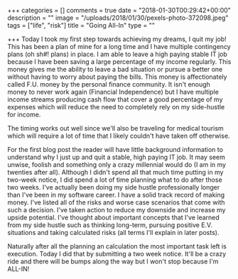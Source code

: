 +++
categories = []
comments = true
date = "2018-01-30T00:29:42+00:00"
description = ""
image = "/uploads/2018/01/30/pexels-photo-372098.jpeg"
tags = ["life", "risk"]
title = "Going All-In"
type = ""

+++
Today I took my first step towards achieving my dreams, I quit my job! This has been a plan of mine for a long time and I have multiple contingency plans (oh sh#! plans) in place. I am able to leave a high paying stable IT job because I have been saving a large percentage of my income regularly. This money gives me the ability to leave a bad situation or pursue a better one without having to worry about paying the bills. This money is affectionately called F.U. money by the personal finance community. It isn't enough money to never work again (Financial Independence) but I have multiple income streams producing cash flow that cover a good percentage of my expenses which will reduce the need to completely rely on my side-hustle for income.

The timing works out well since we'll also be traveling for medical tourism which will require a lot of time that I likely couldn't have taken off otherwise. 

For the first blog post the reader will have little background information to understand why I just up and quit a stable, high paying IT job. It may seem unwise, foolish and something only a crazy millennial would do (I am in my twenties after all). Although I didn't spend all that much time putting in my two-week notice, I did spend a lot of time planning what to do after those two weeks. I've actually been doing my side hustle professionally longer than I've been in my software career. I have a solid track record of making money. I've listed all of the risks and worse case scenarios that come with such a decision. I've taken action to reduce my downside and increase my upside potential. I've thought about important concepts that I've learned from my side hustle such as thinking long-term, pursuing positive E.V. situations and taking calculated risks (all terms I'll explain in later posts).

Naturally after all the planning an calculation the most important task left is execution. Today I did that by submitting a two week notice. It'll be a crazy ride and there will be bumps along the way but I won't stop because I'm ALL-IN!